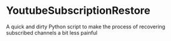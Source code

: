 # YoutubeSubscriptionRestore
A quick and dirty Python script to make the process of recovering subscribed channels a bit less painful
